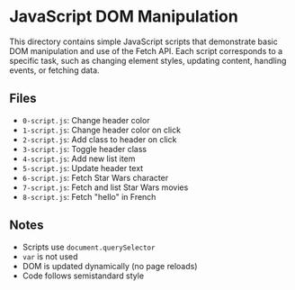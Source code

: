 # JavaScript DOM Manipulation

This directory contains simple JavaScript scripts that demonstrate basic DOM manipulation and use of the Fetch API. Each script corresponds to a specific task, such as changing element styles, updating content, handling events, or fetching data.

## Files

- `0-script.js`: Change header color
- `1-script.js`: Change header color on click
- `2-script.js`: Add class to header on click
- `3-script.js`: Toggle header class
- `4-script.js`: Add new list item
- `5-script.js`: Update header text
- `6-script.js`: Fetch Star Wars character
- `7-script.js`: Fetch and list Star Wars movies
- `8-script.js`: Fetch "hello" in French

## Notes

- Scripts use `document.querySelector`
- `var` is not used
- DOM is updated dynamically (no page reloads)
- Code follows semistandard style
